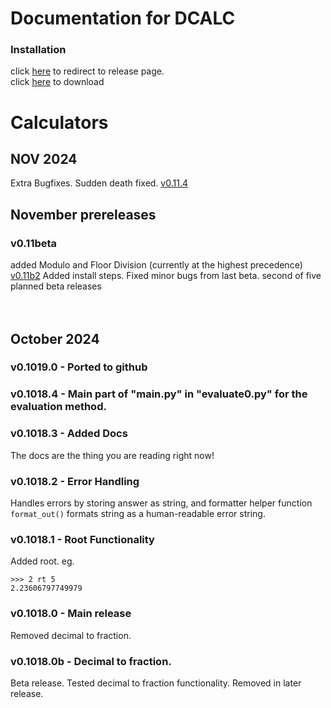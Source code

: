 # Documentation for DCALC
### Installation
click [here](https://github.com/GreatCoder1000/dcalc/releases/tag/v0.11.4) to redirect to release page.<br>
click [here](https://github.com/GreatCoder1000/dcalc/releases/download/v0.11.4/dcalc.exe) to download
# Calculators
## NOV 2024
Extra Bugfixes. Sudden death fixed.
[v0.11.4](https://github.com/GreatCoder1000/dcalc/releases/tag/v0.11.4)
## November prereleases
### v0.11beta
added Modulo and Floor Division (currently at the highest precedence)<br>
[v0.11b2](https://github.com/GreatCoder1000/dcalc/releases/tag/v0.11-beta.2)
Added install steps. 
Fixed minor bugs from last beta.
second of five planned beta releases
<br><br><br>

## October 2024
### v0.1019.0 - Ported to github
### v0.1018.4 - Main part of "main.py" in "evaluate0.py" for the evaluation method.
### v0.1018.3 - Added Docs
The docs are the thing you are reading right now!
### v0.1018.2 - Error Handling
Handles errors by storing answer as string, and formatter helper function `format_out()` 
formats string as a human-readable error string.
### v0.1018.1 - Root Functionality
Added root. eg.<br>
```
>>> 2 rt 5
2.23606797749979
```
### v0.1018.0 - Main release
Removed decimal to fraction.
### v0.1018.0b - Decimal to fraction.
Beta release.
Tested decimal to fraction functionality.
Removed in later release.
